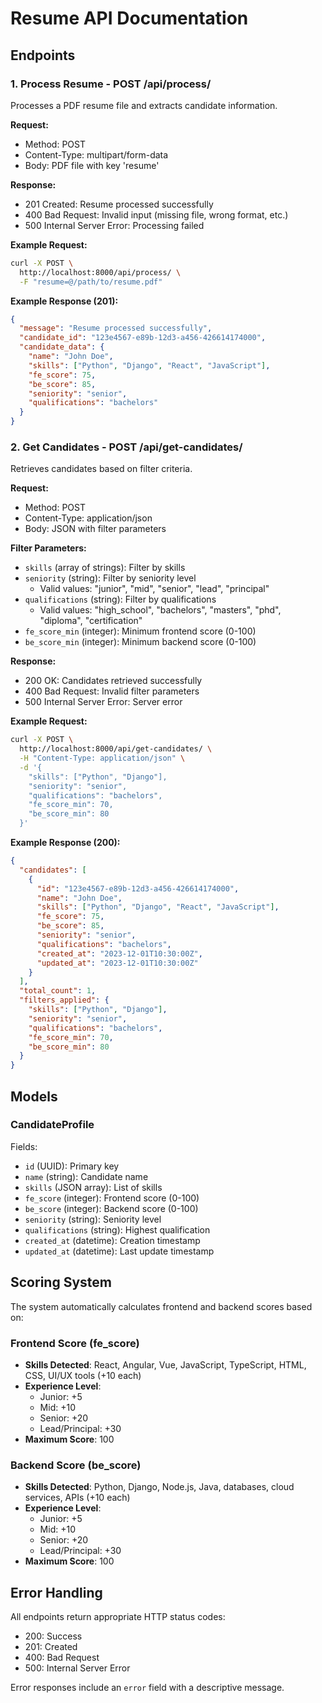 # Resume API Documentation

## Endpoints

### 1. Process Resume - POST /api/process/

Processes a PDF resume file and extracts candidate information.

**Request:**
- Method: POST
- Content-Type: multipart/form-data
- Body: PDF file with key 'resume'

**Response:**
- 201 Created: Resume processed successfully
- 400 Bad Request: Invalid input (missing file, wrong format, etc.)
- 500 Internal Server Error: Processing failed

**Example Request:**
```bash
curl -X POST \
  http://localhost:8000/api/process/ \
  -F "resume=@/path/to/resume.pdf"
```

**Example Response (201):**
```json
{
  "message": "Resume processed successfully",
  "candidate_id": "123e4567-e89b-12d3-a456-426614174000",
  "candidate_data": {
    "name": "John Doe",
    "skills": ["Python", "Django", "React", "JavaScript"],
    "fe_score": 75,
    "be_score": 85,
    "seniority": "senior",
    "qualifications": "bachelors"
  }
}
```

### 2. Get Candidates - POST /api/get-candidates/

Retrieves candidates based on filter criteria.

**Request:**
- Method: POST
- Content-Type: application/json
- Body: JSON with filter parameters

**Filter Parameters:**
- `skills` (array of strings): Filter by skills
- `seniority` (string): Filter by seniority level
  - Valid values: "junior", "mid", "senior", "lead", "principal"
- `qualifications` (string): Filter by qualifications
  - Valid values: "high_school", "bachelors", "masters", "phd", "diploma", "certification"
- `fe_score_min` (integer): Minimum frontend score (0-100)
- `be_score_min` (integer): Minimum backend score (0-100)

**Response:**
- 200 OK: Candidates retrieved successfully
- 400 Bad Request: Invalid filter parameters
- 500 Internal Server Error: Server error

**Example Request:**
```bash
curl -X POST \
  http://localhost:8000/api/get-candidates/ \
  -H "Content-Type: application/json" \
  -d '{
    "skills": ["Python", "Django"],
    "seniority": "senior",
    "qualifications": "bachelors",
    "fe_score_min": 70,
    "be_score_min": 80
  }'
```

**Example Response (200):**
```json
{
  "candidates": [
    {
      "id": "123e4567-e89b-12d3-a456-426614174000",
      "name": "John Doe",
      "skills": ["Python", "Django", "React", "JavaScript"],
      "fe_score": 75,
      "be_score": 85,
      "seniority": "senior",
      "qualifications": "bachelors",
      "created_at": "2023-12-01T10:30:00Z",
      "updated_at": "2023-12-01T10:30:00Z"
    }
  ],
  "total_count": 1,
  "filters_applied": {
    "skills": ["Python", "Django"],
    "seniority": "senior",
    "qualifications": "bachelors",
    "fe_score_min": 70,
    "be_score_min": 80
  }
}
```

## Models

### CandidateProfile

Fields:
- `id` (UUID): Primary key
- `name` (string): Candidate name
- `skills` (JSON array): List of skills
- `fe_score` (integer): Frontend score (0-100)
- `be_score` (integer): Backend score (0-100)
- `seniority` (string): Seniority level
- `qualifications` (string): Highest qualification
- `created_at` (datetime): Creation timestamp
- `updated_at` (datetime): Last update timestamp

## Scoring System

The system automatically calculates frontend and backend scores based on:

### Frontend Score (fe_score)
- **Skills Detected**: React, Angular, Vue, JavaScript, TypeScript, HTML, CSS, UI/UX tools (+10 each)
- **Experience Level**: 
  - Junior: +5
  - Mid: +10
  - Senior: +20
  - Lead/Principal: +30
- **Maximum Score**: 100

### Backend Score (be_score)
- **Skills Detected**: Python, Django, Node.js, Java, databases, cloud services, APIs (+10 each)
- **Experience Level**: 
  - Junior: +5
  - Mid: +10
  - Senior: +20
  - Lead/Principal: +30
- **Maximum Score**: 100

## Error Handling

All endpoints return appropriate HTTP status codes:
- 200: Success
- 201: Created
- 400: Bad Request
- 500: Internal Server Error

Error responses include an `error` field with a descriptive message. 